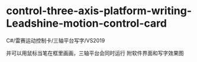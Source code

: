 # control-three-axis-platform-writing-Leadshine-motion-control-card
C#/雷赛运动控制卡/三轴平台写字/VS2019

并可以用鼠标当笔在框里画画，三轴平台会同时运行
附软件界面和写字效果图
